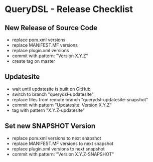 # QueryDSL - Release Checklist

## New Release of Source Code

* replace pom.xml versions
* replace MANIFEST.MF versions
* replace plugin.xml versions
* commit with pattern: "Version X.Y.Z"
* create tag on master

## Updatesite

* wait until updatesite is built on GitHub
* switch to branch "querydsl-updatesite"
* replace files from remote branch "querydsl-updatesite-snapshot"
* commit with pattern "Updatesite: Version X.Y.Z"
* tag with pattern "X.Y.Z-updatesite"

## Set new SNAPSHOT Version

* replace pom.xml versions to next snapshot
* replace MANIFEST.MF versions to next snapshot
* replace plugin.xml versions to next snapshot
* commit with pattern: "Version X.Y.Z-SNAPSHOT"
